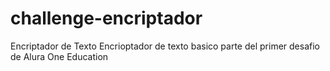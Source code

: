 # challenge-encriptador
Encriptador de Texto
Encrioptador de texto basico parte del primer desafio de Alura One Education